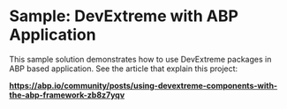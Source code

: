 # Sample: DevExtreme with ABP Application

This sample solution demonstrates how to use DevExtreme packages in ABP based application. See the article that explain this project:

**https://abp.io/community/posts/using-devextreme-components-with-the-abp-framework-zb8z7yqv**